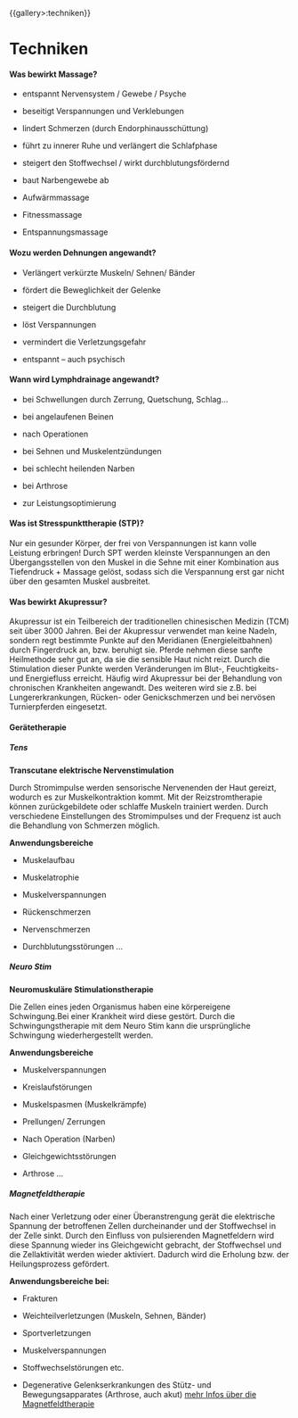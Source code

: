 {{gallery>:techniken}}
# Techniken

#### Was bewirkt Massage?

*  entspannt Nervensystem / Gewebe / Psyche

*  beseitigt Verspannungen und Verklebungen

*  lindert Schmerzen (durch Endorphinausschüttung)

*  führt zu innerer Ruhe und verlängert die Schlafphase

*  steigert den Stoffwechsel / wirkt durchblutungsfördernd  

*  baut Narbengewebe ab


* Aufwärmmassage

* Fitnessmassage

* Entspannungsmassage

#### Wozu werden Dehnungen angewandt?

*  Verlängert verkürzte Muskeln/ Sehnen/ Bänder

*  fördert die Beweglichkeit der Gelenke

*  steigert die Durchblutung

*  löst Verspannungen


*  vermindert die Verletzungsgefahr

*  entspannt – auch psychisch

#### Wann wird Lymphdrainage angewandt?

*  bei Schwellungen durch Zerrung, Quetschung, Schlag...


*  bei angelaufenen Beinen

*  nach Operationen

*  bei Sehnen und Muskelentzündungen

*  bei schlecht heilenden Narben

*  bei Arthrose

*  zur Leistungsoptimierung					

#### Was ist Stresspunkttherapie (STP)?

 Nur ein gesunder Körper, der frei von Verspannungen ist kann volle Leistung erbringen! 
Durch SPT werden kleinste Verspannungen an den Übergangsstellen von den Muskel in die Sehne mit einer Kombination aus Tiefendruck + Massage gelöst, sodass sich die Verspannung erst gar nicht über den gesamten Muskel ausbreitet.

#### Was  bewirkt Akupressur?

 Akupressur ist ein Teilbereich der traditionellen chinesischen Medizin (TCM) seit über 3000 Jahren.
Bei der Akupressur verwendet man keine Nadeln, sondern regt bestimmte Punkte auf den Meridianen (Energieleitbahnen) durch Fingerdruck an, bzw. beruhigt sie. Pferde nehmen diese sanfte Heilmethode sehr gut an, da sie die sensible Haut nicht reizt.
Durch die Stimulation dieser Punkte werden Veränderungen im Blut-, Feuchtigkeits- und Energiefluss erreicht. 
Häufig wird Akupressur bei der Behandlung von chronischen Krankheiten angewandt. Des weiteren wird sie z.B. bei Lungererkrankungen, Rücken- oder Genickschmerzen und bei nervösen Turnierpferden eingesetzt.

####  Gerätetherapie

##### Tens

**Transcutane elektrische Nervenstimulation**

Durch Stromimpulse werden sensorische Nervenenden der Haut gereizt,  wodurch es zur Muskelkontraktion kommt. 
Mit der Reizstromtherapie können   zurückgebildete oder schlaffe Muskeln trainiert werden.
Durch verschiedene Einstellungen des Stromimpulses und der Frequenz ist auch die Behandlung von Schmerzen möglich.

**Anwendungsbereiche**

*  Muskelaufbau

*  Muskelatrophie

*  Muskelverspannungen

*  Rückenschmerzen

*  Nervenschmerzen

*  Durchblutungsstörungen ...

##### Neuro Stim

**Neuromuskuläre Stimulationstherapie**

Die Zellen eines jeden Organismus haben eine körpereigene Schwingung.Bei einer Krankheit wird diese gestört. Durch die Schwingungstherapie mit  dem Neuro Stim kann die ursprüngliche Schwingung wiederhergestellt werden.

**Anwendungsbereiche**

*  Muskelverspannungen

*  Kreislaufstörungen

*  Muskelspasmen (Muskelkrämpfe)

*  Prellungen/ Zerrungen

*  Nach Operation (Narben)

*  Gleichgewichtsstörungen

*  Arthrose ...
##### Magnetfeldtherapie 

Nach einer Verletzung oder einer Überanstrengung gerät die elektrische Spannung der betroffenen Zellen durcheinander und der Stoffwechsel in der Zelle sinkt. Durch den Einfluss von pulsierenden Magnetfeldern wird diese Spannung wieder ins Gleichgewicht gebracht, der Stoffwechsel und die Zellaktivität werden wieder aktiviert. Dadurch wird die Erholung bzw. der Heilungsprozess gefördert.

**Anwendungsbereiche bei:**
   * Frakturen

*  Weichteilverletzungen (Muskeln, Sehnen, Bänder)

*  Sportverletzungen

*  Muskelverspannungen

*  Stoffwechselstörungen etc.

*  Degenerative Gelenkserkrankungen des Stütz- und Bewegungsapparates (Arthrose, auch akut)
[mehr Infos über die Magnetfeldtherapie](/pferdephysiotherapie/techniken/magnetfeld)
